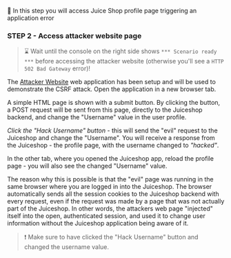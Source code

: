 &#127919; In this step you will access Juice Shop profile page triggering an application error

### STEP 2 - Access attacker website page

> &#8987; Wait until the console on the right side shows `*** Scenario ready ***` before accessing the attacker website (otherwise you'll see a `HTTP 502 Bad Gateway` error)!

The [Attacker Website]({{TRAFFIC_HOST1_9090}}) web application has been setup and will be used to demonstrate the 
CSRF attack. Open the application in a new browser tab.

A simple HTML page is shown with a submit button. By clicking the button, a POST request will be sent from
this page, directly to the Juiceshop backend, and change the "Username" value in the user profile.

*Click the "Hack Username" button* - this will send the "evil" request to the Juiceshop and change the "Username". 
You will receive a response from the Juiceshop - the profile page, with the username changed to *"hacked"*.

In the other tab, where you opened the Juiceshop app, reload the profile page - you will also see
the changed "Username" value.

The reason why this is possible is that the "evil" page was running in the same browser where you are logged in into
the Juiceshop. The browser automatically sends all the session cookies to the Juiceshop backend with every request,
even if the request was made by a page that was not actually part of the Juiceshop. In other words, the attackers web page
"injected" itself into the open, authenticated session, and used it to change user information without the Juiceshop
application being aware of it.

> &#10071; Make sure to have clicked the "Hack Username" button and changed the username value.
